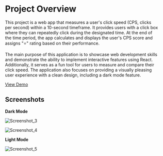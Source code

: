 # Project Overview
This project is a web app that measures a user's click speed (CPS, clicks per second) within a 10-second timeframe. It provides users with a click box where they can repeatedly click during the designated time. At the end of the time period, the app calculates and displays the user's CPS score and assigns "⭐" rating based on their performance.

The main purpose of this application is to showcase web development skills and demonstrate the ability to implement interactive features using React. Additionally, it serves as a fun tool for users to measure and compare their click speed. The application also focuses on providing a visually pleasing user experience with a clean design, including a dark mode feature.


[View Demo](https://cpstestapp.netlify.app/)


## Screenshots

**Dark Mode**

![Screenshot_3](https://github.com/agustinsito/CPS-Test-APP/assets/103124569/84ae3dca-6a54-4c32-9f10-551a4cec948b)

![Screenshot_4](https://github.com/agustinsito/CPS-Test-APP/assets/103124569/0a43f658-acda-45bb-bab1-ba2d2685b1ae)

**Light Mode**

![Screenshot_5](https://github.com/agustinsito/CPS-Test-APP/assets/103124569/a9c6cbdc-c8ac-4720-8f99-485c3e0f6c56)



